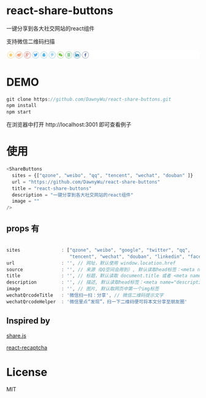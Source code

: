 react-share-buttons
===
一键分享到各大社交网站的react组件

支持微信二维码扫描

![react-share-buttons](https://raw.githubusercontent.com/DawnyWu/react-share-buttons/master/assets/share_buttons%402x.png)

# DEMO

```js
git clone https://github.com/DawnyWu/react-share-buttons.git
npm install
npm start
```
在浏览器中打开 http://localhost:3001 即可查看例子


# 使用

```js
<ShareButtons 
  sites = {["qzone", "weibo", "qq", "tencent", "wechat", "douban" ]}
  url = "https://github.com/DawnyWu/react-share-buttons"
  title = "react-share-buttons"
  description = "一键分享到各大社交网站的react组件"
  image = ""
/>
```

## props 有
```js

sites               : ["qzone", "weibo", "google", "twitter", "qq", 
                       "tencent", "wechat", "douban", "linkedin", "facebook"], // 启用的站点
url                 : '', // 网址，默认使用 window.location.href
source              : '', // 来源（QQ空间会用到）, 默认读取head标签：<meta name="site" content="https://github.com/DawnyWu/react-share-buttons" />
title               : '', // 标题，默认读取 document.title 或者 <meta name="title" content="react-share-buttons" />
description         : '', // 描述, 默认读取head标签：<meta name="description" content="一键分享到各大社交网站的react组件" />
image               : '', // 图片, 默认取网页中第一个img标签
wechatQrcodeTitle   : '微信扫一扫：分享', // 微信二维码提示文字
wechatQrcodeHelper  : '微信里点“发现”，扫一下二维码便可将本文分享至朋友圈'
```
## Inspired by
[share.js](https://github.com/overtrue/share.js)

[react-recaptcha](https://github.com/appleboy/react-recaptcha)

# License

 MIT


